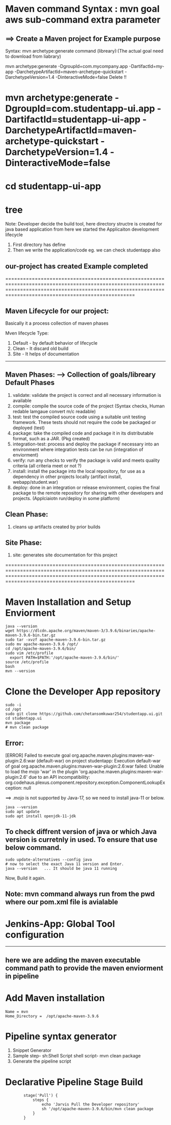 Maven command Syntax : mvn goal <argument>
                       aws sub-command  extra parameter
=======================================================================================================

==> Create a Maven project for Example purpose
-----------------------------------------------

Syntax: mvn archetype:generate
        command (libreary):(The actual goal need to download from liabrary)

mvn archetype:generate -DgroupId=com.mycompany.app -DartifactId=my-app -DarchetypeArtifactId=maven-archetype-quickstart -DarchetypeVersion=1.4 -DinteractiveMode=false
Delete !!

# mvn archetype:generate -DgroupId=com.studentapp-ui.app -DartifactId=studentapp-ui-app -DarchetypeArtifactId=maven-archetype-quickstart -DarchetypeVersion=1.4 -DinteractiveMode=false
# cd studentapp-ui-app
# tree

Note: Developer decide the build tool, here directory structre is created for java based application from here we started the Applicaiton development lifecycle

1. First directory has define
2. Then we write the application/code
eg. we can check studentapp also

## our-project has created Example completed
==============================================================================================================================================================================================================

Maven Lifecycle for our project:
-----------------------------
Basically it a process collection of maven phases

Mven lifecycle Type:
1. Default - by default behavior of lifecycle
2. Clean - It discard old build
3. Site - It helps of documentation
-------------------------------------------------------

Maven Phases: --> Collection of goals/libreary
Default Phases
------------------------------------------
1. validate: validate the project is correct and all necessary information is available
2. compile: compile the source code of the project (Syntax checks, Human redable lamgaue convert m/c readable)
3. test: test the compiled source code using a suitable unit testing framework. These tests should not require the code be packaged or deployed (test)
4. package: take the compiled code and package it in its distributable format, such as a JAR. (Pkg created)
5. integration-test: process and deploy the package if necessary into an environment where integration tests can be run (integration of enviorment)
6. verify: run any checks to verify the package is valid and meets quality criteria (all criteria meet or not ?)
7. install: install the package into the local repository, for use as a dependency in other projects locally (artifact install, webapp/student.war)
8. deploy: done in an integration or release environment, copies the final package to the remote repository for sharing with other developers and projects. (Applciaiotn run/deploy in some platform)


Clean Phase:
-------------------
1. cleans up artifacts created by prior builds

Site Phase:
-------------------
1. site: generates site documentation for this project

==============================================================================================================================================================================================================



# Maven Installation and Setup Enviorment 

```shell
java --version
wget https://dlcdn.apache.org/maven/maven-3/3.9.6/binaries/apache-maven-3.9.6-bin.tar.gz
sudo tar -xvzf apache-maven-3.9.6-bin.tar.gz
sudo mv apache-maven-3.9.6 /opt/
cd /opt/apache-maven-3.9.6/bin/
sudo vim /etc/profile
  export PATH=$PATH:'/opt/apache-maven-3.9.6/bin/'
source /etc/profile
bash
mvn --version
```
# Clone the Developer App repository

```shell
sudo -i
cd /opt
sudo git clone https://github.com/chetansomkuwar254/studentapp.ui.git
cd studentapp.ui
mvn package
# mvn clean package
```

## Error:
[ERROR] Failed to execute goal org.apache.maven.plugins:maven-war-plugin:2.6:war (default-war)
on project studentapp: Execution default-war of goal org.apache.maven.plugins:maven-war-plugin:2.6:war
failed: Unable to load the mojo 'war' in the plugin 'org.apache.maven.plugins:maven-war-plugin:2.6' 
due to an API incompatibility: org.codehaus.plexus.component.repository.exception.ComponentLookupException: null

==> .mojo is not supported by Java-17, so we need to install java-11 or below.

``` shell 
java --version
sudo apt update
sudo apt install openjdk-11-jdk
```
## To check diffrent version of java or which Java version is curretnly in used. To ensure that use below command.
```shell
sudo update-alternatives --config java
# now to select the exact Java 11 version and Enter.
java --version   ... It should be java 11 running
```
Now, Build it again.


## Note: mvn command always run from the pwd where our pom.xml file is avialable

# Jenkins-App: Global Tool configuration
----------------------------------------
here we are adding the maven executable command path to provide the maven enviorment in pipeline
---------------------------------------
# Add Maven installation
    Name = mvn
    Home_Directory =  /opt/apache-maven-3.9.6

# Pipeline syntax generator
1. Snippet Generator
2. Sample step- sh:Shell Script
   shell script- mvn clean package
3. Generate the pipeline script

# Declarative Pipeline Stage Build

```shell
        stage('Pull') {
            steps {
                echo 'Jarvis Pull the Developer repository'
                sh '/opt/apache-maven-3.9.6/bin/mvn clean package
            }
        }
```